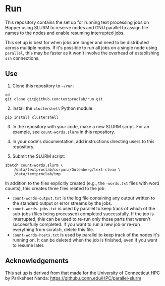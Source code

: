 # Run

This repository contains the set up for running text processing jobs on
Hopper using SLURM to reserve nodes and GNU parallel to assign file names to
the nodes and enable resuming interrupted jobs.

This set up is best for when jobs are longer and need to be distributed
across multiple nodes. If it's possible to run all jobs on a single node
using `parallel`, this may be faster as it won't involve the overhead of
establishing `ssh` connections.


## Use

1. Clone this repository to `~/run`:

```
cd
git clone git@github.com:textproclab/run.git
```

2. Install the `clustershell` Python module:

```
pip install clustershell
```

3. In the repository with your code, make a new SLURM script. For an
example, see `count-words.slurm` in this repository.

4. In your code's documentation, add instructions directing users to this
repository.

5. Submit the SLURM script:

```
sbatch count-words.slurm \
    /data/textproclab/corpora/Gutenberg/text-clean \
    /data/textproclab/tmp
```

In addition to the files explicitly created (e.g., the `-words.txt` files
with word counts), this creates three files related to the job:
- `count-words-output.txt` is the log file containing any output written to
  the standard output or error streams by the jobs.
- `count-words-jobs.txt` is used by parallel to keep track of which of the
  sub-jobs (files being processed) completed successfully. If the job is
  interrupted, this can be used to re-run only those parts that weren't
  successfully completed. If you want to run a new job or re-run everything
  from scratch, delete this file.
- `count-words-hosts.txt` is used by parallel to keep track of the nodes
  it's running on. It can be deleted when the job is finished, even if you
  want to resume later.


## Acknowledgements

This set up is derived from that made for the University of Connecticut HPC
by Pariksheet Nanda: https://github.uconn.edu/HPC/parallel-slurm
